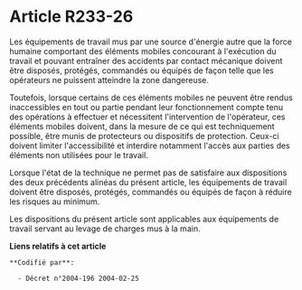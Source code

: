 # Article R233-26

Les équipements de travail mus par une source d'énergie autre que la force humaine comportant des éléments mobiles concourant
à l'exécution du travail et pouvant entraîner des accidents par contact mécanique doivent être disposés, protégés, commandés
ou équipés de façon telle que les opérateurs ne puissent atteindre la zone dangereuse.

Toutefois, lorsque certains de ces éléments mobiles ne peuvent être rendus inaccessibles en tout ou partie pendant leur
fonctionnement compte tenu des opérations à effectuer et nécessitent l'intervention de l'opérateur, ces éléments mobiles
doivent, dans la mesure de ce qui est techniquement possible, être munis de protecteurs ou dispositifs de protection. Ceux-ci
doivent limiter l'accessibilité et interdire notamment l'accès aux parties des éléments non utilisées pour le travail.

Lorsque l'état de la technique ne permet pas de satisfaire aux dispositions des deux précédents alinéas du présent article,
les équipements de travail doivent être disposés, protégés, commandés ou équipés de façon à réduire les risques au minimum.

Les dispositions du présent article sont applicables aux équipements de travail servant au levage de charges mus à la main.

**Liens relatifs à cet article**

	**Codifié par**:

	  - Décret n°2004-196 2004-02-25

